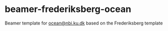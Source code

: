 beamer-frederiksberg-ocean
==========================

Beamer template for ocean@nbi.ku.dk based on the Frederiksberg template

